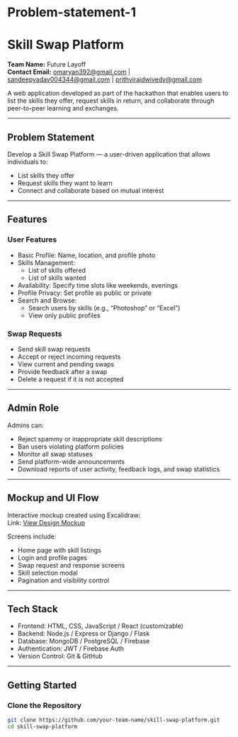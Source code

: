 # Problem-statement-1
# Skill Swap Platform  
**Team Name:** Future Layoff    
**Contact Email:**  omaryan392@gmail.com | sandeepyadav004344@gmail.com | prithvirajdwivedy@gmail.com   

A web application developed as part of the hackathon that enables users to list the skills they offer, request skills in return, and collaborate through peer-to-peer learning and exchanges.

---

## Problem Statement

Develop a Skill Swap Platform — a user-driven application that allows individuals to:
- List skills they offer
- Request skills they want to learn
- Connect and collaborate based on mutual interest

---

## Features

### User Features
- Basic Profile: Name, location, and profile photo
- Skills Management:
  - List of skills offered
  - List of skills wanted
- Availability: Specify time slots like weekends, evenings
- Profile Privacy: Set profile as public or private
- Search and Browse:
  - Search users by skills (e.g., “Photoshop” or “Excel”)
  - View only public profiles

### Swap Requests
- Send skill swap requests
- Accept or reject incoming requests
- View current and pending swaps
- Provide feedback after a swap
- Delete a request if it is not accepted

---

## Admin Role

Admins can:
- Reject spammy or inappropriate skill descriptions
- Ban users violating platform policies
- Monitor all swap statuses 
- Send platform-wide announcements
- Download reports of user activity, feedback logs, and swap statistics

---

## Mockup and UI Flow

Interactive mockup created using Excalidraw:  
Link: [View Design Mockup](https://link.excalidraw.com/l/65VNwy7c4X/8bM86GXnnUN)

Screens include:
- Home page with skill listings
- Login and profile pages
- Swap request and response screens
- Skill selection modal
- Pagination and visibility control

---

## Tech Stack

- Frontend: HTML, CSS, JavaScript / React (customizable)
- Backend: Node.js / Express or Django / Flask
- Database: MongoDB / PostgreSQL / Firebase
- Authentication: JWT / Firebase Auth
- Version Control: Git & GitHub

---

## Getting Started

### Clone the Repository
```bash
git clone https://github.com/your-team-name/skill-swap-platform.git
cd skill-swap-platform
